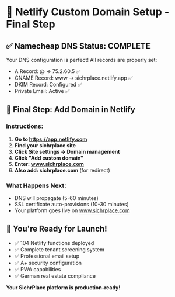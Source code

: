 # 🎯 Netlify Custom Domain Setup - Final Step

## ✅ Namecheap DNS Status: COMPLETE
Your DNS configuration is perfect! All records are properly set:
- A Record: @ → 75.2.60.5 ✅
- CNAME Record: www → sichrplace.netlify.app ✅
- DKIM Record: Configured ✅
- Private Email: Active ✅

## 🚀 Final Step: Add Domain in Netlify

### Instructions:
1. **Go to https://app.netlify.com**
2. **Find your sichrplace site**
3. **Click Site settings → Domain management**
4. **Click "Add custom domain"**
5. **Enter: www.sichrplace.com**
6. **Also add: sichrplace.com** (for redirect)

### What Happens Next:
- DNS will propagate (5-60 minutes)
- SSL certificate auto-provisions (10-30 minutes)
- Your platform goes live on www.sichrplace.com

## 🎉 You're Ready for Launch!
- ✅ 104 Netlify functions deployed
- ✅ Complete tenant screening system
- ✅ Professional email setup
- ✅ A+ security configuration
- ✅ PWA capabilities
- ✅ German real estate compliance

**Your SichrPlace platform is production-ready!**